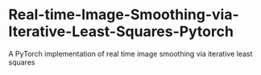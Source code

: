 # Real-time-Image-Smoothing-via-Iterative-Least-Squares-Pytorch
A PyTorch implementation of real time image smoothing via iterative least squares
